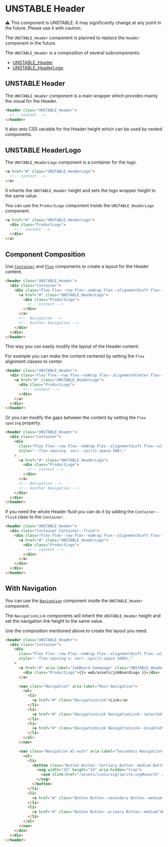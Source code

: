 # UNSTABLE Header

⚠️ This component is UNSTABLE. It may significantly change at any point in the future.
Please use it with caution.

The `UNSTABLE_Header` component is planned to replace the `Header` component in the future.

The `UNSTABLE_Header` is a composition of several subcomponents:

- [UNSTABLE_Header](#unstable-header)
- [UNSTABLE_HeaderLogo](#unstable-headerlogo)

## UNSTABLE Header

The `UNSTABLE_Header` component is a main wrapper which provides mainly the visual for the Header.

```html
<header class="UNSTABLE_Header">
  <!-- content -->
</header>
```

It also sets CSS variable for the Header height which can be used by nested components.

## UNSTABLE HeaderLogo

The `UNSTABLE_HeaderLogo` component is a container for the logo.

```html
<a href="#" class="UNSTABLE_HeaderLogo">
  <!-- content -->
</a>
```

It inherits the `UNSTABLE_Header` height and sets the logo wrapper height to the same value.

You can use the `ProductLogo` component inside the `UNSTABLE_HeaderLogo` component.

```html
<a href="#" class="UNSTABLE_HeaderLogo">
  <div class="ProductLogo">
    <!-- content -->
  </div>
</a>
```

## Component Composition

Use [`Container`][web-container] and [`Flex`][web-flex] components to create a layout for the Header content.

```html
<header class="UNSTABLE_Header">
  <div class="Container">
    <div class="Flex Flex--row Flex--noWrap Flex--alignmentXLeft Flex--alignmentYCenter">
      <a href="#" class="UNSTABLE_HeaderLogo">
        <div class="ProductLogo">
          <!-- content -->
        </div>
      </a>
      <!-- Navigation -->
      <!-- Another Navigation -->
    </div>
  </div>
</header>
```

This way you can easily modify the layout of the Header content.

For example you can make the content centered by setting the `Flex` alignment classes to center.

```html
<header class="UNSTABLE_Header">
  <div class="Flex Flex--row Flex--noWrap Flex--alignmentXCenter Flex--alignmentYCenter">
    <a href="#" class="UNSTABLE_HeaderLogo">
      <div class="ProductLogo">
        <!-- content -->
      </div>
    </a>
  </div>
</header>
```

Or you can modify the gaps between the content by setting the `Flex` `spacing` property.

```html
<header class="UNSTABLE_Header">
  <div class="Container">
    <div
      class="Flex Flex--row Flex--noWrap Flex--alignmentXLeft Flex--alignmentYCenter"
      style="--flex-spacing: var(--spirit-space-500);"
    >
      <a href="#" class="UNSTABLE_HeaderLogo">
        <div class="ProductLogo">
          <!-- content -->
        </div>
      </a>
      <!-- Navigation -->
      <!-- Another Navigation -->
    </div>
  </div>
</header>
```

If you need the whole Header fluid you can do it by adding the `Container--fluid` class to the `Container`.

```html
<header class="UNSTABLE_Header">
  <div class="Container Container--fluid">
    <div class="Flex Flex--row Flex--noWrap Flex--alignmentXLeft Flex--alignmentYCenter">
      <a href="#" class="UNSTABLE_HeaderLogo">
        <div class="ProductLogo">
          <!-- content -->
        </div>
      </a>
    </div>
  </div>
</header>
```

## With Navigation

You can use the [`Navigation`][web-navigation] component inside the `UNSTABLE_Header` component.

The `NavigationLink` components will inherit the `UNSTABLE_Header` height and set the navigation
link height to the same value.

Use the composition mentioned above to create the layout you need.

```html
<header class="UNSTABLE_Header">
  <div class="Container">
    <div
      class="Flex Flex--row Flex--noWrap Flex--alignmentXLeft Flex--alignmentYCenter"
      style="--flex-spacing-x: var(--spirit-space-1000);"
    >
      <a href="#" aria-label="JobBoard homepage" class="UNSTABLE_HeaderLogo">
        <div class="ProductLogo">{{> web/assets/jobBoardLogo }}</div>
      </a>

      <nav class="Navigation" aria-label="Main Navigation">
        <ul>
          <li>
            <a href="#" class="NavigationLink">Link</a>
          </li>
          <li>
            <a href="#" class="NavigationLink NavigationLink--selected" aria-current="page">Selected</a>
          </li>
          <li>
            <a href="#" class="NavigationLink NavigationLink--disabled">Disabled</a>
          </li>
        </ul>
      </nav>

      <nav class="Navigation ml-auto" aria-label="Secondary Navigation">
        <ul>
          <li>
            <button class="Button Button--tertiary Button--medium Button--symmetrical">
              <svg width="24" height="24" aria-hidden="true">
                <use xlink:href="/assets/icons/svg/sprite.svg#search" />
              </svg>
            </button>
          </li>
          <li>
            <a href="#" class="Button Button--secondary Button--medium">Sign up</a>
          </li>
          <li>
            <a href="#" class="Button Button--primary Button--medium">Post a job</a>
          </li>
        </ul>
      </nav>
    </div>
  </div>
</header>
```

[web-container]: https://github.com/lmc-eu/spirit-design-system/blob/main/packages/web/src/scss/components/Container/README.md
[web-flex]: https://github.com/lmc-eu/spirit-design-system/blob/main/packages/web/src/scss/components/Flex/README.md
[web-navigation]: https://github.com/lmc-eu/spirit-design-system/blob/main/packages/web/src/scss/components/Navigation/README.md

